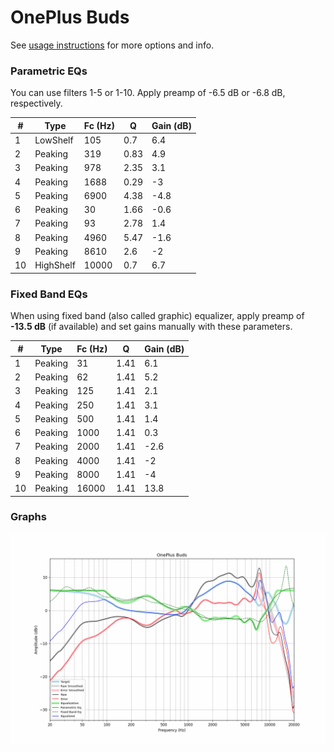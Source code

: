 # OnePlus Buds
See [usage instructions](https://github.com/jaakkopasanen/AutoEq#usage) for more options and info.

### Parametric EQs
You can use filters 1-5 or 1-10. Apply preamp of -6.5 dB or -6.8 dB, respectively.

|   # | Type      |   Fc (Hz) |    Q |   Gain (dB) |
|-----|-----------|-----------|------|-------------|
|   1 | LowShelf  |       105 | 0.7  |         6.4 |
|   2 | Peaking   |       319 | 0.83 |         4.9 |
|   3 | Peaking   |       978 | 2.35 |         3.1 |
|   4 | Peaking   |      1688 | 0.29 |        -3   |
|   5 | Peaking   |      6900 | 4.38 |        -4.8 |
|   6 | Peaking   |        30 | 1.66 |        -0.6 |
|   7 | Peaking   |        93 | 2.78 |         1.4 |
|   8 | Peaking   |      4960 | 5.47 |        -1.6 |
|   9 | Peaking   |      8610 | 2.6  |        -2   |
|  10 | HighShelf |     10000 | 0.7  |         6.7 |

### Fixed Band EQs
When using fixed band (also called graphic) equalizer, apply preamp of **-13.5 dB** (if available) and set gains manually with these parameters.

|   # | Type    |   Fc (Hz) |    Q |   Gain (dB) |
|-----|---------|-----------|------|-------------|
|   1 | Peaking |        31 | 1.41 |         6.1 |
|   2 | Peaking |        62 | 1.41 |         5.2 |
|   3 | Peaking |       125 | 1.41 |         2.1 |
|   4 | Peaking |       250 | 1.41 |         3.1 |
|   5 | Peaking |       500 | 1.41 |         1.4 |
|   6 | Peaking |      1000 | 1.41 |         0.3 |
|   7 | Peaking |      2000 | 1.41 |        -2.6 |
|   8 | Peaking |      4000 | 1.41 |        -2   |
|   9 | Peaking |      8000 | 1.41 |        -4   |
|  10 | Peaking |     16000 | 1.41 |        13.8 |

### Graphs
![](./OnePlus%20Buds.png)
